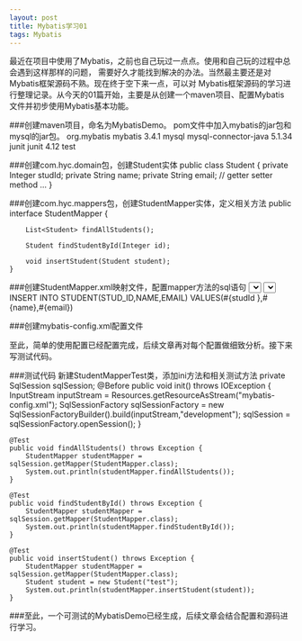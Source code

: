 ```yaml
---
layout: post
title: Mybatis学习01
tags: Mybatis
---
```


最近在项目中使用了Mybatis，之前也自己玩过一点点。使用和自己玩的过程中总会遇到这样那样的问题，
需要好久才能找到解决的办法。当然最主要还是对Mybatis框架源码不熟。现在终于空下来一点，可以对
Mybatis框架源码的学习进行整理记录。从今天的01篇开始，主要是从创建一个maven项目、配置Mybatis
文件并初步使用Mybatis基本功能。

###创建maven项目，命名为MybatisDemo。
pom文件中加入mybatis的jar包和mysql的jar包。
	<!-- 添加mybatis的核心包 -->
    <dependency>
      <groupId>org.mybatis</groupId>
      <artifactId>mybatis</artifactId>
      <version>3.4.1</version>
    </dependency>
    <!-- 添加mysql驱动包 -->
    <dependency>
      <groupId>mysql</groupId>
      <artifactId>mysql-connector-java</artifactId>
      <version>5.1.34</version>
    </dependency>
	<!-- 添加junit单元测试jar包 -->
    <dependency>
      <groupId>junit</groupId>
      <artifactId>junit</artifactId>
      <version>4.12</version>
      <scope>test</scope>
	</dependency>

###创建com.hyc.domain包，创建Student实体
	public class Student {
		private Integer studId;
		private String name;
		private String email;
		// getter setter method
		...
	}
	
###创建com.hyc.mappers包，创建StudentMapper实体，定义相关方法
	public interface StudentMapper {
	
		List<Student> findAllStudents();
		
		Student findStudentById(Integer id);
		
		void insertStudent(Student student);
	}
	
###创建StudentMapper.xml映射文件，配置mapper方法的sql语句
	<?xml version="1.0" encoding="utf-8"?>
	<!DOCTYPE mapper PUBLIC "-//mybatis.org//DTD Mapper 3.0//EN"
			"http://mybatis.org/dtd/mybatis-3-mapper.dtd">
	<mapper namespace="com.hyc.mappers.StudentMapper">
		<resultMap type="Student" id="StudentResult">
			<id property="studId" column="stud_id" />
			<result property="name" column="name" />
			<result property="email" column="email" />
		</resultMap>
		<select id="findAllStudents" resultMap="StudentResult">
			SELECT * FROM STUDENT
		</select>
		<select id="findStudentById" parameterType="int" resultType="Student">
			SELECT STUD_ID AS STUDID, NAME, EMAIL
			FROM STUDENT WHERE STUD_ID=#{Id}
		</select>
		<insert id="insertStudent" parameterType="Student">
			INSERT INTO STUDENT(STUD_ID,NAME,EMAIL)
			VALUES(#{studId },#{name},#{email})
		</insert>
	</mapper>
	
###创建mybatis-config.xml配置文件
	<?xml version="1.0" encoding="utf-8"?>
	<!DOCTYPE configuration PUBLIC "-//mybatis.org//DTD Config 3.0//EN" "http://mybatis.org/dtd/mybatis-3-config.dtd">
	<configuration>
		<typeAliases>
		   <typeAlias alias="Student" type="com.hyc.domain.Student" />
		</typeAliases>
		<environments default="development">
			<environment id="development">
				<transactionManager type="JDBC" />
				<dataSource type="POOLED">
					<property name="driver" value="com.mysql.jdbc.Driver" />
					<property name="url" value="jdbc:mysql://localhost:3306/test" />
					<property name="username" value="root" />
					<property name="password" value="root" />
				</dataSource>
			</environment>
		</environments>
		<mappers>
			<mapper resource="com/hyc/mappers/StudentMapper.xml" />
		</mappers>
	</configuration>

至此，简单的使用配置已经配置完成，后续文章再对每个配置做细致分析。接下来写测试代码。

###测试代码
新建StudentMapperTest类，添加ini方法和相关测试方法
	private SqlSession sqlSession;
	@Before
    public void init() throws IOException {
        InputStream inputStream = Resources.getResourceAsStream("mybatis-config.xml");
        SqlSessionFactory sqlSessionFactory = new SqlSessionFactoryBuilder().build(inputStream,"development");
        sqlSession = sqlSessionFactory.openSession();
    }
	
	@Test
    public void findAllStudents() throws Exception {
        StudentMapper studentMapper = sqlSession.getMapper(StudentMapper.class);
        System.out.println(studentMapper.findAllStudents());
    }

    @Test
    public void findStudentById() throws Exception {
		StudentMapper studentMapper = sqlSession.getMapper(StudentMapper.class);
        System.out.println(studentMapper.findStudentById());
    }

    @Test
    public void insertStudent() throws Exception {
		StudentMapper studentMapper = sqlSession.getMapper(StudentMapper.class);
		Student student = new Student("test");
        System.out.println(studentMapper.insertStudent(student));
    }
	
###至此，一个可测试的MybatisDemo已经生成，后续文章会结合配置和源码进行学习。